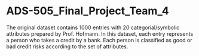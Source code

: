 # ADS-505_Final_Project_Team_4

The original dataset contains 1000 entries with 20 categorial/symbolic attributes prepared by Prof. Hofmann. 
In this dataset, each entry represents a person who takes a credit by a bank. Each person is classified as good or bad credit risks according to the set of attributes.

